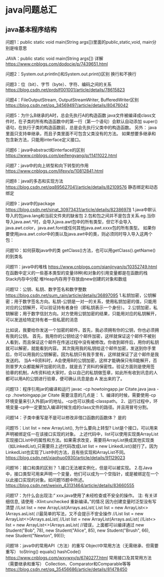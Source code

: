 # java问题总汇

## java基本程序结构
问题1：public static void main(String args[])里面的public,static,void,	main分别是啥意思

JAVA：public static void main(String args[]) 详解
https://www.cnblogs.com/dodocie/p/7439651.html

问题2：System.out.println()和System.out.print()区别
换行和不换行

问题3：位（bit）、字节（byte）、字符、编码之间的关系
https://blog.csdn.net/prdslf001001/article/details/78615823

问题4：FileOutputStream, OutputStreamWriter, BufferedWriter区别
https://blog.csdn.net/qq_34569497/article/details/80476042

问题5：为什么B继承的A时，总会先执行A的构造函数
java文件被编译成class文件时，在子类的所有构造函数中的第一行（第一个语句）会默认自动添加 super() 语句，在执行子类的构造函数前，总是会先执行父类中的构造函数。
另外：
java 里面只支持单继承，而且子类里面不可包含父类没有的方法。
如果想要多继承和包含新方法，只能用interface定义接口。

问题6：java中abstract和interface的区别
https://www.cnblogs.com/peifengyang/p/11411022.html

问题7：java中的向上转型和向下转型的作用
https://www.cnblogs.com/lifexy/p/10812841.html

问题8：java的多态和实现方法
https://blog.csdn.net/qq895627041/article/details/82109576
静态绑定和动态绑定

问题9：java中的package
https://blog.csdn.net/sinat_30973431/article/details/82386978
1.java中默认导入的包java.lang和当前文件夹的缺省包
2.包和包之间并不是包含关系.eg.当你导入java.awt.*时，会导入java.awt包中的所有类型，但它不会导入java.awt.color，java.awt.font或任何其他java.awt.xxxx包的所有类型。 如果你要使用java.awt.color中的类以及java.awt中的类，则必须同时导入导入这两个包：

问题10：如何获取java中的类
getClass()方法，也可以用getClass().getName()的到类名

问题11：java中的堆栈
https://www.cnblogs.com/qianjinyan/p/10352749.html
在函数中定义的一些基本类型的变量(8种)和对象的引用变量都是在函数的栈Stack内存中分配
堆Heap内存用于存放由new创建的对象和数组

问题12：公钥、私钥、数字签名和数字整数
https://blog.csdn.net/sum_rain/article/details/36897095
1.私钥加密，公钥解密；用于数字签名方向。私钥-公钥是一对一的关系，使用私钥加密的值，只能用对应的公钥解开，可以验证持有者身份（即私钥表示一个身份）。
2.公钥加密，私钥解密；用于数字信封方向。对方使用公钥加密的结果，只能用对应的私钥解开，可以发送给特定持有者一些私密的消息

比如说，我要给你发送一个加密的邮件。首先，我必须拥有你的公钥，你也必须拥有我的公钥。
      首先，我用你的公钥给这个邮件加密，这样就保证这个邮件不被别人看到，而且保证这个邮件在传送过程中没有被修改。你收到邮件后，用你的私钥就可以解密，就能看到内容。
      其次我用我的私钥给这个邮件加密，发送到你手里后，你可以用我的公钥解密。因为私钥只有我手里有，这样就保证了这个邮件是我发送的。
      当A->B资料时，A会使用B的公钥加密，这样才能确保只有B能解开，否则普罗大众都能解开加密的讯息，就是去了资料的保密性。验证方面则是使用签 验章的机制，A传资料给大家时，会以自己的私钥做签章，如此所有收到讯息的人都可以用A的公钥进行验章，便可确认讯息是由 A 发出来的了。

问题13：程序引用jar的编译和运行
javac -cp howtoingapp.jar Citate.java
java  -cp .:howtoingapp.jar Citate
需要注意的几点是：
1、编译的时候，需要使用-cp环境变量来引入外部jar的地址。-cp也可以换成-classpath。
2、运行过程中，环境变量-cp中一定要加入编译时候生成的class文件的路径。并且用冒号分割。

问题14：子类中重写是不是可以修改非借口函数的函数体？
是的

问题15：List list = new ArrayList(), 为什么要向上转型?
List是个接口，可以用来声明被绑定任一在该接口实现的对象。
上述代码中，list可以使用实现类ArrayList实现接口List中的属性和方法。如果需求改变，需要将ArrayList换成其他实现类（如LinkedList),只需要将上述代码改成List list = new LinkedList()就行了。因为LinkedList也实现了List中的方法，且有些实现和ArrayList不同。
https://blog.csdn.net/xiaohuo0930/article/details/91129023



问题16：接口和类的区别？
1.接口无法被实例化，但是可以被实现。
2.在Java中，接口类型可用来声明一个变量，他们可以成为一个空指针，或是被绑定在一个以此接口实现的对象。如问题15题中所述。
https://blog.csdn.net/weixin_43131464/article/details/83660555

问题17：为什么会出现注:“ xxx.java使用了未经检查或不安全的操作。 注: 有关详细信息, 请使用 -Xlint:unchecked 重新编译。”的情况
因为创建变量时泛型没有写清楚
//List<Student> list = new ArrayList<Student>(Arrays.asList(
  List<Student> list = new ArrayList<>(Arrays.asList( //最简单的写法，又不会提示不安全操作
//List list = new ArrayList<>(Arrays.asList(
//List list = new ArrayList(Arrays.asList(
//List<> list = new ArrayList<>(Arrays.asList( //错误，上面都可以编译通过
    new Student("Bob", 78),
    new Student("Alice", 85),
    new Student("Brush", 66),
    new Student("Newton", 99)));

问题18：java中的常用API（方法）的重写
Object中常用方法（无需继承、但需要重写）
toString()
equals()
hashCode()
https://www.cnblogs.com/wxywxy/p/6740277.html
常用接口及其常用方法（需要继承和重写）
Collection、Comparator和Comparable等等
https://blog.csdn.net/qq_35456686/article/details/81478450

